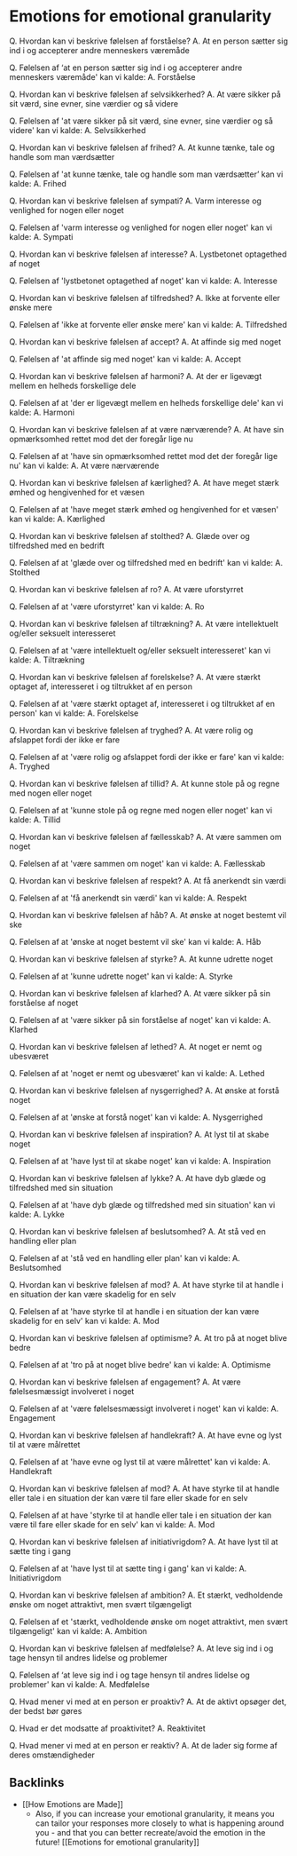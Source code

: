 # Emotions for emotional granularity
Q. Hvordan kan vi beskrive følelsen af forståelse?
A. At en person sætter sig ind i og accepterer andre menneskers væremåde

Q. Følelsen af ‘at en person sætter sig ind i og accepterer andre menneskers væremåde' kan vi kalde:
A. Forståelse

Q. Hvordan kan vi beskrive følelsen af selvsikkerhed?
A. At være sikker på sit værd, sine evner, sine værdier og så videre

Q. Følelsen af 'at være sikker på sit værd, sine evner, sine værdier og så videre' kan vi kalde:
A. Selvsikkerhed

Q. Hvordan kan vi beskrive følelsen af frihed?
A. At kunne tænke, tale og handle som man værdsætter

Q. Følelsen af 'at kunne tænke, tale og handle som man værdsætter’ kan vi kalde:
A. Frihed

Q. Hvordan kan vi beskrive følelsen af sympati?
A. Varm interesse og venlighed for nogen eller noget

Q. Følelsen af 'varm interesse og venlighed for nogen eller noget' kan vi kalde:
A. Sympati

Q. Hvordan kan vi beskrive følelsen af interesse?
A. Lystbetonet optagethed af noget

Q. Følelsen af 'lystbetonet optagethed af noget' kan vi kalde:
A. Interesse

Q. Hvordan kan vi beskrive følelsen af tilfredshed?
A. Ikke at forvente eller ønske mere

Q. Følelsen af 'ikke at forvente eller ønske mere' kan vi kalde:
A. Tilfredshed

Q. Hvordan kan vi beskrive følelsen af accept?
A. At affinde sig med noget

Q. Følelsen af 'at affinde sig med noget' kan vi kalde:
A. Accept

Q. Hvordan kan vi beskrive følelsen af harmoni?
A. At der er ligevægt mellem en helheds forskellige dele

Q. Følelsen af at 'der er ligevægt mellem en helheds forskellige dele' kan vi kalde:
A. Harmoni

Q. Hvordan kan vi beskrive følelsen af at være nærværende?
A. At have sin opmærksomhed rettet mod det der foregår lige nu

Q. Følelsen af at 'have sin opmærksomhed rettet mod det der foregår lige nu' kan vi kalde:
A. At være nærværende

Q. Hvordan kan vi beskrive følelsen af kærlighed?
A. At have meget stærk ømhed og hengivenhed for et væsen

Q. Følelsen af at 'have meget stærk ømhed og hengivenhed for et væsen' kan vi kalde:
A. Kærlighed

Q. Hvordan kan vi beskrive følelsen af stolthed?
A. Glæde over og tilfredshed med en bedrift

Q. Følelsen af at 'glæde over og tilfredshed med en bedrift' kan vi kalde:
A. Stolthed

Q. Hvordan kan vi beskrive følelsen af ro?
A. At være uforstyrret

Q. Følelsen af at 'være uforstyrret' kan vi kalde:
A. Ro

Q. Hvordan kan vi beskrive følelsen af tiltrækning?
A. At være intellektuelt og/eller seksuelt interesseret

Q. Følelsen af at 'være intellektuelt og/eller seksuelt interesseret' kan vi kalde:
A. Tiltrækning

Q. Hvordan kan vi beskrive følelsen af forelskelse?
A. At være stærkt optaget af, interesseret i og tiltrukket af en person

Q. Følelsen af at 'være stærkt optaget af, interesseret i og tiltrukket af en person' kan vi kalde:
A. Forelskelse

Q. Hvordan kan vi beskrive følelsen af tryghed?
A. At være rolig og afslappet fordi der ikke er fare

Q. Følelsen af at 'være rolig og afslappet fordi der ikke er fare' kan vi kalde:
A. Tryghed

Q. Hvordan kan vi beskrive følelsen af tillid?
A. At kunne stole på og regne med nogen eller noget

Q. Følelsen af at 'kunne stole på og regne med nogen eller noget' kan vi kalde:
A. Tillid

Q. Hvordan kan vi beskrive følelsen af fællesskab?
A. At være sammen om noget

Q. Følelsen af at 'være sammen om noget' kan vi kalde:
A. Fællesskab

Q. Hvordan kan vi beskrive følelsen af respekt?
A. At få anerkendt sin værdi

Q. Følelsen af at 'få anerkendt sin værdi' kan vi kalde:
A. Respekt

Q. Hvordan kan vi beskrive følelsen af håb?
A. At ønske at noget bestemt vil ske

Q. Følelsen af at 'ønske at noget bestemt vil ske' kan vi kalde:
A. Håb

Q. Hvordan kan vi beskrive følelsen af styrke?
A. At kunne udrette noget

Q. Følelsen af at 'kunne udrette noget' kan vi kalde:
A. Styrke

Q. Hvordan kan vi beskrive følelsen af klarhed?
A. At være sikker på sin forståelse af noget

Q. Følelsen af at 'være sikker på sin forståelse af noget' kan vi kalde:
A. Klarhed

Q. Hvordan kan vi beskrive følelsen af lethed?
A. At noget er nemt og ubesværet

Q. Følelsen af at 'noget er nemt og ubesværet' kan vi kalde:
A. Lethed

Q. Hvordan kan vi beskrive følelsen af nysgerrighed?
A. At ønske at forstå noget

Q. Følelsen af at 'ønske at forstå noget' kan vi kalde:
A. Nysgerrighed

Q. Hvordan kan vi beskrive følelsen af inspiration?
A. At lyst til at skabe noget

Q. Følelsen af at 'have lyst til at skabe noget' kan vi kalde:
A. Inspiration

Q. Hvordan kan vi beskrive følelsen af lykke?
A. At have dyb glæde og tilfredshed med sin situation

Q. Følelsen af at 'have dyb glæde og tilfredshed med sin situation' kan vi kalde:
A. Lykke

Q. Hvordan kan vi beskrive følelsen af beslutsomhed?
A. At stå ved en handling eller plan

Q. Følelsen af at 'stå ved en handling eller plan' kan vi kalde:
A. Beslutsomhed

Q. Hvordan kan vi beskrive følelsen af mod?
A. At have styrke til at handle i en situation der kan være skadelig for en selv

Q. Følelsen af at 'have styrke til at handle i en situation der kan være skadelig for en selv' kan vi kalde:
A. Mod

Q. Hvordan kan vi beskrive følelsen af optimisme?
A. At tro på at noget blive bedre

Q. Følelsen af at 'tro på at noget blive bedre' kan vi kalde:
A. Optimisme

Q. Hvordan kan vi beskrive følelsen af engagement?
A. At være følelsesmæssigt involveret i noget

Q. Følelsen af at 'være følelsesmæssigt involveret i noget' kan vi kalde:
A. Engagement

Q. Hvordan kan vi beskrive følelsen af handlekraft?
A. At have evne og lyst til at være målrettet

Q. Følelsen af at 'have evne og lyst til at være målrettet' kan vi kalde:
A. Handlekraft

Q. Hvordan kan vi beskrive følelsen af mod?
A. At have styrke til at handle eller tale i en situation der kan være til fare eller skade for en selv

Q. Følelsen af at have 'styrke til at handle eller tale i en situation der kan være til fare eller skade for en selv' kan vi kalde:
A. Mod

Q. Hvordan kan vi beskrive følelsen af initiativrigdom?
A. At have lyst til at sætte ting i gang

Q. Følelsen af at 'have lyst til at sætte ting i gang' kan vi kalde:
A. Initiativrigdom

Q. Hvordan kan vi beskrive følelsen af ambition?
A. Et stærkt, vedholdende ønske om noget attraktivt, men svært tilgængeligt

Q. Følelsen af et 'stærkt, vedholdende ønske om noget attraktivt, men svært tilgængeligt' kan vi kalde:
A. Ambition

Q. Hvordan kan vi beskrive følelsen af medfølelse?
A. At leve sig ind i og tage hensyn til andres lidelse og problemer

Q. Følelsen af ‘at leve sig ind i og tage hensyn til andres lidelse og problemer' kan vi kalde:
A. Medfølelse

Q. Hvad mener vi med at en person er proaktiv?
A. At de aktivt opsøger det, der bedst bør gøres

Q. Hvad er det modsatte af proaktivitet?
A. Reaktivitet

Q. Hvad mener vi med at en person er reaktiv?
A. At de lader sig forme af deres omstændigheder


## Backlinks
* [[How Emotions are Made]]
	* Also, if you can increase your emotional granularity, it means you can tailor your responses more closely to what is happening around you - and that you can better recreate/avoid the emotion in the future! [[Emotions for emotional granularity]]

<!-- #anki/deck/Danish -->

<!-- {BearID:CECF6935-242B-4E15-A16D-81401375E6B8-9980-000019FC9839D184} -->

